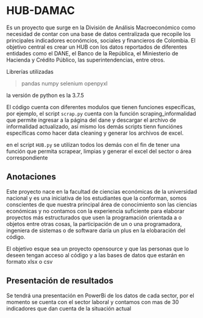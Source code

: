 # HUB-DAMAC

Es un proyecto que surge en la División de Análisis Macroeconómico como necesidad de contar con una base de datos centralizada que recopile los principales indicadores económcios, sociales y financieros de Colombia. El objetivo central es crear un HUB con los datos reportados de diferentes entidades como el DANE, el Banco de la República, el Miniesterio de Hacienda y Crédito Público, las superintendencias, entre otros.

Librerías utilizadas 

> pandas
> numpy
> selenium
> openpyxl

la versión de python es la 3.7.5

El código cuenta con diferentes modulos que tienen funciones específicas, por ejemplo, el script ``scrap.py`` cuenta con la función scraping_informalidad que permite ingresar a la página del dane y descargar el archivo de informalidad actualizado, así mismo los demás scripts tienn funciónes específicas como hacer data cleaning y generar los archivos de excel.

en el script ``HUB.py`` se utilizan todos los demás con el fin de tener una función que permita scrapear, limpias y generar el excel del sector o área correspondiente


## Anotaciones

Este proyecto nace en la facultad de ciencias económicas de la universidad nacional y es una iniciativa de los estudiantes que la conforman, somos conscientes de que nuestra principal área de conocimiento son las ciencias económicas y no contamos con la experiencia suficiente para elaborar proyectos más estructurados que usen la programación orientada a o objetos entre otras cosas, la participación de un o una programadora, ingeniera de sistemas o de software daría un plus en la elobaración del código. 

El objetivo esque sea un proyecto opensource y que las personas que lo deseen tengan acceso al código y a las bases de datos que estarán en formato xlsx o csv

## Presentación de resultados

Se tendrá una presentación en PowerBi de los datos de cada sector, por el momento se cuenta con el sector laboral y contamos con mas de 30 indicadores que dan cuenta de la situación actual

